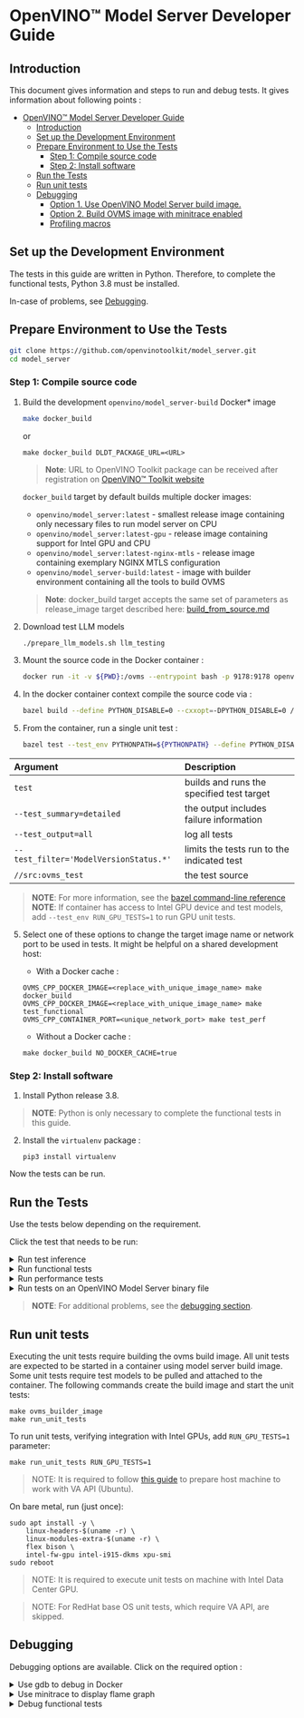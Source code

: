 # OpenVINO&trade; Model Server Developer Guide

## Introduction

This document gives information and steps to run and debug tests. It gives information about following points :

- [OpenVINO™ Model Server Developer Guide](#openvino-model-server-developer-guide)
	- [Introduction](#introduction)
	- [Set up the Development Environment](#set-up-the-development-environment)
	- [Prepare Environment to Use the Tests](#prepare-environment-to-use-the-tests)
		- [Step 1: Compile source code](#step-1-compile-source-code)
		- [Step 2: Install software](#step-2-install-software)
	- [Run the Tests](#run-the-tests)
	- [Run unit tests](#run-unit-tests)
	- [Debugging](#debugging)
		- [Option 1. Use OpenVINO Model Server build image.](#option-1-use-openvino-model-server-build-image)
		- [Option 2. Build OVMS image with minitrace enabled](#option-2-build-ovms-image-with-minitrace-enabled)
		- [Profiling macros](#profiling-macros)

## Set up the Development Environment

The tests in this guide are written in Python. Therefore, to complete the functional tests, Python 3.8 must be installed.

In-case of problems, see [Debugging](#debugging).

## Prepare Environment to Use the Tests

   ```bash
   git clone https://github.com/openvinotoolkit/model_server.git
   cd model_server
   ```

### Step 1: Compile source code
1. Build the development `openvino/model_server-build` Docker* image

   ```bash
   make docker_build
   ```
   or
   ```
   make docker_build DLDT_PACKAGE_URL=<URL>
   ```

   > **Note**: URL to OpenVINO Toolkit package can be received after registration on [OpenVINO&trade; Toolkit website](https://software.intel.com/en-us/openvino-toolkit/choose-download)

   `docker_build` target by default builds multiple docker images:
   - `openvino/model_server:latest` - smallest release image containing only necessary files to run model server on CPU
   - `openvino/model_server:latest-gpu` - release image containing support for Intel GPU and CPU
   - `openvino/model_server:latest-nginx-mtls` - release image containing exemplary NGINX MTLS configuration
   - `openvino/model_server-build:latest` - image with builder environment containing all the tools to build OVMS

   > **Note**: docker_build target accepts the same set of parameters as release_image target described here: [build_from_source.md](./build_from_source.md)

2. Download test LLM models
   ```bash
   ./prepare_llm_models.sh llm_testing
   ```

3. Mount the source code in the Docker container :
	```bash
	docker run -it -v ${PWD}:/ovms --entrypoint bash -p 9178:9178 openvino/model_server-build:latest
	```

4. In the docker container context compile the source code via :
	```bash
	bazel build --define PYTHON_DISABLE=0 --cxxopt=-DPYTHON_DISABLE=0 //src:ovms
	```

5. From the container, run a single unit test :
	```bash
	bazel test --test_env PYTHONPATH=${PYTHONPATH} --define PYTHON_DISABLE=0 --cxxopt=-DPYTHON_DISABLE=0 --test_summary=detailed --test_output=all --test_filter='ModelVersionStatus.*' //src:ovms_test
	```

| Argument      | Description |
| :---        |    :----   |
| `test`       | builds and runs the specified test target       |
| `--test_summary=detailed`   |   the output includes failure information       |
| `--test_output=all` | log all tests |
| `--test_filter='ModelVersionStatus.*'` | limits the tests run to the indicated test  |
| `//src:ovms_test` | the test source |
> **NOTE**: For more information, see the [bazel command-line reference](https://docs.bazel.build/versions/master/command-line-reference.html)
> **NOTE**: If container has access to Intel GPU device and test models, add `--test_env RUN_GPU_TESTS=1` to run GPU unit tests.


5. Select one of these options to change the target image name or network port to be used in tests. It might be helpful on a shared development host:

	* With a Docker cache :

	```
	OVMS_CPP_DOCKER_IMAGE=<replace_with_unique_image_name> make docker_build
    OVMS_CPP_DOCKER_IMAGE=<replace_with_unique_image_name> make test_functional
    OVMS_CPP_CONTAINER_PORT=<unique_network_port> make test_perf
	```

	* Without a Docker cache :

	```
	make docker_build NO_DOCKER_CACHE=true
	```


### Step 2: Install software

1. Install Python release 3.8.

> **NOTE**: Python is only necessary to complete the functional tests in this guide.

2. Install the `virtualenv` package :

	```
	pip3 install virtualenv
	```

Now the tests can be run.

## Run the Tests

Use the tests below depending on the requirement.

Click the test that needs to be run:

<details><summary>Run test inference</summary>

1. Download an exemplary model [ResNet50-binary model](https://github.com/openvinotoolkit/open_model_zoo/blob/releases/2022/1/models/intel/resnet50-binary-0001/README.md) :

	```bash
	source tests/performance/download_model.sh
	```

	The script stores the model in the user home folder.

2. Start OVMS docker container with downloaded model

```bash
docker run -d --name server-test -v ~/resnet50-binary:/models/resnet50-binary -p 9178:9178 \
openvino/model_server:latest --model_name resnet-binary --model_path /models/resnet50-binary --port 9178
```

3. The grpc client connects to the OpenVINO Model Server service that is running on port 9178.

	```bash
	make venv
	source .venv/bin/activate
	pip3 install -r demos/common/python/requirements.txt
	python3 tests/performance/grpc_latency.py --images_numpy_path tests/performance/imgs.npy --labels_numpy_path tests/performance/labels.npy \
	--iteration 1000 --model_name resnet-binary --batchsize 1 --report_every 100 --input_name 0 --output_name 1463 --grpc_port 9178
	```

Where:

| Argument Used     | Description |
| :---        |    :----   |
| `images_numpy_path tests/performance/imgs.npy`  | The path to a numpy array. `imgs.npy` is the numpy array with a batch of input data.|
| `labels_numpy_path tests/performance/labels.npy`| Includes a numpy array  named labels.npy. This array has image classification results       |
| `iteration 1000` | Run the data 1000 times |
| `batchsize 1` | Batch size to be used in the inference request |
| `report_every 10` | Number of iterations followed by results summary report|
| `input_name 0` | Name of the deployed model input called "0" |
| `output_name 1463` | Name of the deployed model output called "1463"|

</details>

<details><summary>Run functional tests</summary>

The functional tests are written in Python. Therefore, to complete the tests in this section, Python 3.6 - 3.8 must be installed.
> **NOTE**: In-case of additional problems, see the [debugging section](#debugging).

1. Run command

```bash
make test_functional
```

- Configuration options are :

| Variable    | Description |
| :---        |    :----   |
| `IMAGE`  | Docker image name for the tests.|
| `TEST_DIR_CACHE`| Location from which models and test data are downloaded.|
| `TEST_DIR` | Location to which models and test data are copied during tests.|
| `TEST_DIR_CLEANUP` | Set to `True` to remove the directory under `TEST_DIR` after the tests.|
| `LOG_LEVEL` | The log level.|
| `BUILD_LOGS` | Path to save artifacts.|
| `START_CONTAINER_COMMAND` | The command to start the OpenVINO Model Storage container.|
| `CONTAINER_LOG_LINE` | The log line in the container that confirms the container started properly.|

2. Add any configuration variables to the command line in this format :

```bash
export IMAGE="openvino/model_server:latest"
```

3. To make command repetition easier, create and store the configuration options in a file named `user_config.py`. Put this file in the main project directory.

- Example:

```python
os.environ["IMAGE"] = "openvino/model_server"
```
</details>

<details><summary>Run performance tests</summary>

Automated tests are configured to use the ResNet50 model.

1. Execute command to run latency test
```bash
make test_perf
```
- Output
```bash
Running latency test
[--] Starting iterations
[--] Iteration   100/ 1000; Current latency: 10.52ms; Average latency: 11.35ms
[--] Iteration   200/ 1000; Current latency: 10.99ms; Average latency: 11.03ms
[--] Iteration   300/ 1000; Current latency: 9.60ms; Average latency: 11.02ms
[--] Iteration   400/ 1000; Current latency: 10.20ms; Average latency: 10.93ms
[--] Iteration   500/ 1000; Current latency: 10.45ms; Average latency: 10.84ms
[--] Iteration   600/ 1000; Current latency: 10.70ms; Average latency: 10.82ms
[--] Iteration   700/ 1000; Current latency: 9.47ms; Average latency: 10.88ms
[--] Iteration   800/ 1000; Current latency: 10.70ms; Average latency: 10.83ms
[--] Iteration   900/ 1000; Current latency: 11.09ms; Average latency: 10.85ms
[--] Iterations:  1000; Final average latency: 10.86ms; Classification accuracy: 100.0%
```

2. Execute command to run throughput test
```bash
make test_throughput
```
- Output

```bash
Running throughput test
[25] Starting iterations
[23] Starting iterations
...
[11] Starting iterations
[24] Iterations:   500; Final average latency: 20.50ms; Classification accuracy: 100.0%
[25] Iterations:   500; Final average latency: 20.81ms; Classification accuracy: 100.0%
[6 ] Iterations:   500; Final average latency: 20.80ms; Classification accuracy: 100.0%
[26] Iterations:   500; Final average latency: 20.80ms; Classification accuracy: 100.0%
...
[11] Iterations:   500; Final average latency: 20.84ms; Classification accuracy: 100.0%

real	0m13.397s
user	1m22.277s
sys	0m39.333s
1076 FPS
```
</details>

<details><summary>Run tests on an OpenVINO Model Server binary file</summary>

1. To run tests on an OpenVINO Model Server binary file, use export to specify the following variable in `user_config.py` or in the environment.
Replace `"/home/<example_path>/dist/<os_name>/ovms/bin/ovms"` with the path to your binary file:

```bash
tar -xvzf dist/<os_name>/ovms.tar.gz -C dist/<os_name>/
```

```python
os.environ["OVMS_BINARY_PATH"] = "'${PWD}'/dist/<os_name>/ovms/bin/ovms"
```

```bash
export OVMS_BINARY_PATH="'${PWD}'/dist/<os_name>/ovms/bin/ovms"
```

2. The following command executed in the of OpenVINO Model Server binary file should return paths to the unpacked `lib` directory included in `ovms.tar.gz` (`ovms/bin/./../lib`).
```bash
ldd dist/<os_name>/ovms/bin/ovms
```

3. Otherwise use export to specify the following variable in `user_config.py` file or in the environment :

```python
os.environ["LD_LIBRARY_PATH"] = "'${PWD}'/dist/<os_name>/ovms/lib"
```

```bash
export LD_LIBRARY_PATH="'${PWD}'/dist/<os_name>/ovms/lib"
```

</details>

> **NOTE**: For additional problems, see the [debugging section](#debugging).


## Run unit tests

Executing the unit tests require building the ovms build image. All unit tests are expected to be started in a container using model server build image. Some unit tests require test models to be pulled and attached to the container.
The following commands create the build image and start the unit tests:

```
make ovms_builder_image
make run_unit_tests
```

To run unit tests, verifying integration with Intel GPUs, add `RUN_GPU_TESTS=1` parameter:
```
make run_unit_tests RUN_GPU_TESTS=1
```

> NOTE: It is required to follow [this guide](https://dgpu-docs.intel.com/driver/installation.html#ubuntu) to prepare host machine to work with VA API (Ubuntu).

On bare metal, run (just once):
```
sudo apt install -y \
    linux-headers-$(uname -r) \
    linux-modules-extra-$(uname -r) \
    flex bison \
    intel-fw-gpu intel-i915-dkms xpu-smi
sudo reboot
```

> NOTE: It is required to execute unit tests on machine with Intel Data Center GPU.

> NOTE: For RedHat base OS unit tests, which require VA API, are skipped.

## Debugging

Debugging options are available. Click on the required option :


<details><summary>Use gdb to debug in Docker</summary>

1. Build a project in a debug mode :
	```bash
	make docker_build BAZEL_BUILD_TYPE=dbg
	```

	> **NOTE**: You can build also the debug version of the major dependencies like OpenVINO Runtime using extra flag `CMAKE_BUILD_TYPE=Debug`.

2. Run the container :
	```bash
	docker run -it --cap-add=SYS_PTRACE --security-opt seccomp=unconfined -v ${PWD}:/ovms -p 9178:9178 --entrypoint bash openvino/model_server-build:latest
	```
3.	Prepare resnet50 model for OVMS in /models catalog and recompile the OpenVINO Model Server in docker container with debug symbols using command:
	```bash
	mkdir -p /models/1 && wget -P /models/1 https://storage.openvinotoolkit.org/repositories/open_model_zoo/2022.1/models_bin/2/resnet50-binary-0001/FP32-INT1/resnet50-binary-0001.bin && wget -P /models/1 https://storage.openvinotoolkit.org/repositories/open_model_zoo/2022.1/models_bin/2/resnet50-binary-0001/FP32-INT1/resnet50-binary-0001.xml
	```
	```bash
	bazel build //src:ovms -c dbg
	```
	```bash
	gdb --args ./bazel-bin/src/ovms --model_name resnet --model_path /models
	```
    > **NOTE**: For best results, use the makefile parameter `BAZEL_BUILD_TYPE=dbg` to build the dependencies in debug mode as shown above


- For unit test debugging, run command :
	```bash
	gdb --args ./bazel-bin/src/./ovms_test --gtest_filter='OvmsConfigTest.emptyInput'
	```

- For forking tests debugging, enable fork follow mode by running command:
	```
	# (in gdb cli) set follow-fork-mode child
	```
</details>

<details><summary>Use minitrace to display flame graph</summary>

Download the model files and store them in the `models` directory
```bash
mkdir -p models/resnet/1
curl https://storage.openvinotoolkit.org/repositories/open_model_zoo/2022.1/models_bin/2/resnet50-binary-0001/FP32-INT1/resnet50-binary-0001.bin https://storage.openvinotoolkit.org/repositories/open_model_zoo/2022.1/models_bin/2/resnet50-binary-0001/FP32-INT1/resnet50-binary-0001.xml -o models/resnet/1/resnet50-binary-0001.bin -o models/resnet/1/resnet50-binary-0001.xml
```

### Option 1. Use OpenVINO Model Server build image.
This is convenient way during development in case it is needed to add new or remove already existing traces.

1. Build OVMS build image locally.
```bash
make docker_build
```

2. Start the container.
```bash
docker run -it -v ${PWD}:/ovms --entrypoint bash -p 9178:9178 openvino/model_server-build:latest
```

3. Build OVMS with minitrace enabled.
```bash
bazel build --copt="-DMTR_ENABLED" //src:ovms
```

4. Run OVMS with `--trace_path` specifying where to save flame graph JSON file.
```bash
bazel-bin/src/ovms --model_name resnet --model_path models/resnet --trace_path trace.json
```

5. During app exit, the trace info will be saved into `trace.json`.

6. Use Chrome web browser `chrome://tracing` tool to display the graph.

### Option 2. Build OVMS image with minitrace enabled
This is convenient when final image has to be used on different machine and no changes to existing traces do not need to be modified for debugging.

1. Build OVMS with minitrace enabled locally.
```bash
make docker_build MINITRACE=ON
```

2. Run OVMS with minitrace enabled and `--trace_path` to specify where to save trace JSON file. Since the file is flushed and saved at container shutdown, mount the host directory with write access to persist the file after container stops.
```bash
mkdir traces
chmod -R 777 traces

docker run -it -v ${PWD}:/workspace:rw -p 9178:9178 openvino/model_server --model_name resnet --model_path /workspace/models/resnet --trace_path /workspace/traces/trace.json
```

3. During app exit, the trace info will be saved into `${PWD}/traces/trace.json`.

4. Use Chrome web browser `chrome://tracing` tool to display the graph, similarly to Option 1.

### Profiling macros
| Macro | Description | Example Usage |
|---|---|---|
| OVMS_PROFILE_FUNCTION | Add this macro at the very beginning of a function. This will automatically add function name to trace marker. | `OVMS_PROFILER_FUNCTION();`  |
| OVMS_PROFILE_SCOPE | Add this macro at the beginning of a code scope and add marker name. This will automatically add ending marker at the end of code scope.  | `OVMS_PROFILER_SCOPE("My Code Scope Marker");`  |
| OVMS_PROFILE_SYNC_BEGIN | For custom start and end markers, use this macro to mark beginning of synchronous event. Remember to use the same marker name for beginning and end. | `OVMS_PROFILER_SYNC_BEGIN("My Synchronous Event");` |
| OVMS_PROFILE_SYNC_END | For custom start and end markers, use this macro to mark ending of synchronous event. Remember to use the same marker name for beginning and end. | `OVMS_PROFILER_SYNC_END("My Synchronous Event");` |
| OVMS_PROFILE_ASYNC_BEGIN | For custom start and end markers, use this macro to mark beginning of asynchronous event. Remember to use the same marker name and id for beginning and end. Asynchronous markers need an identifier to correctly match events. | `OVMS_PROFILER_ASYNC_BEGIN("My Asynchronous Event", unique_id);` |
| OVMS_PROFILE_ASYNC_END | For custom start and end markers, use this macro to mark end of asynchronous event. Remember to use the same marker name and id for beginning and end. Asynchronous markers need an identifier to correctly match events. | `OVMS_PROFILER_ASYNC_END("My Asynchronous Event", unique_id);` |

More information can be found in [profiler.hpp](../src/profiler.hpp) file.

</details>

<details><summary>Debug functional tests</summary>

Use OpenVINO Model Server build image because it installs the necessary tools.

1. Add the ENTRYPOINT line in Dockerfile.ubuntu:
	```bash
	echo 'ENTRYPOINT ["/bin/bash", "-c", "sleep 3600; echo Server started on port; sleep 100000"]' >> Dockerfile.ubuntu
	```

2. Build the project in debug mode :
	```bash
	make docker_build BAZEL_BUILD_TYPE=dbg
	```

3. Open a terminal.

4. Run a test in this terminal. Change `TEST_PATH` to point to the test you want to debug:
	```bash
	make test_functional TEST_PATH=tests/functional/test_batching.py::TestBatchModelInference::test_run_inference_rest IMAGE=openvino/model_server-build:latest
	```

5. Open a second terminal.

6. In this terminal identify the ID/hash of a running Docker container:
	```bash
	docker ps
	```

7. Use the ID to execute a new bash shell into this container and start gdb. Make sure the parameters you pass to the OpenVINO Model Server match the parameters in the test code :
	```bash
	docker exec -ti HASH bash
	```
	In docker container:
	```bash
	cd /ovms/bazel-bin/src/ ; gdb --args ./ovms  --model_name age_gender --model_path /opt/ml/age_gender --port 9000 --rest_port 5500 --log_level TRACE
	```

8. Open a third terminal.

9. In this terminal use the Docker container ID/hash to stop the sleep process that is preventing the tests from starting. These tests are waiting for stdout text "Server started on port" :
	```bash
	docker exec -ti HASH bash
	```
	In docker container:
	```bash
	yum install psmisc; killall sleep
	```

10. Return to the first terminal to debug the test execution.

</details>

